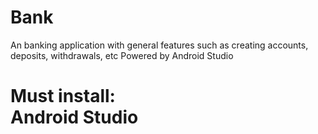 # Bank
An banking application with general features such as creating accounts, deposits, withdrawals, etc Powered by Android Studio

<h1>Must install: <br/> 
    Android Studio
</h1>
